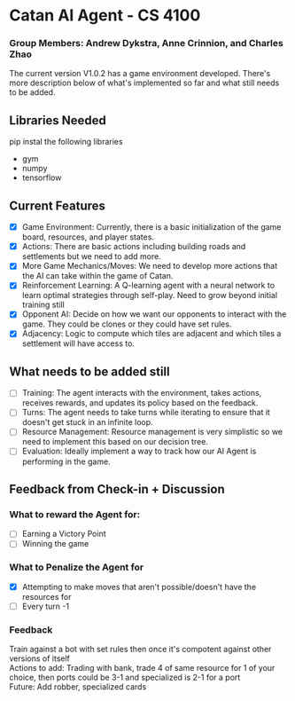 # Catan AI Agent - CS 4100
### Group Members: Andrew Dykstra, Anne Crinnion, and Charles Zhao

The current version V1.0.2 has a game environment developed. There's more description below of what's implemented so far and what still needs to be added.

## Libraries Needed
pip instal the following libraries
- gym
- numpy
- tensorflow

## Current Features
- [x] Game Environment: Currently, there is a basic initialization of the game board, resources, and player states.
- [x] Actions: There are basic actions including building roads and settlements but we need to add more.
- [x] More Game Mechanics/Moves: We need to develop more actions that the AI can take within the game of Catan.
- [X] Reinforcement Learning: A Q-learning agent with a neural network to learn optimal strategies through self-play. Need to grow beyond initial training still
- [x] Opponent AI: Decide on how we want our opponents to interact with the game. They could be clones or they could have set rules.
- [x] Adjacency: Logic to compute which tiles are adjacent and which tiles a settlement will have access to.

## What needs to be added still
- [ ] Training: The agent interacts with the environment, takes actions, receives rewards, and updates its policy based on the feedback.
- [ ] Turns: The agent needs to take turns while iterating to ensure that it doesn't get stuck in an infinite loop.
- [ ] Resource Management: Resource management is very simplistic so we need to implement this based on our decision tree.
- [ ] Evaluation: Ideally implement a way to track how our AI Agent is performing in the game.

## Feedback from Check-in + Discussion
### What to reward the Agent for:
- [ ] Earning a Victory Point
- [ ] Winning the game

### What to Penalize the Agent for
- [x] Attempting to make moves that aren't possible/doesn't have the resources for
- [ ] Every turn -1

### Feedback
Train against a bot with set rules then once it's compotent against other versions of itself   
Actions to add: Trading with bank, trade 4 of same resource for 1 of your choice, then ports could be 3-1 and specialized is 2-1 for a port   
Future: Add robber, specialized cards   